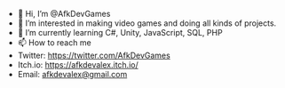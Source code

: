 - 👋 Hi, I’m @AfkDevGames
- 👀 I’m interested in making video games and doing all kinds of projects. 
- 🌱 I’m currently learning C#, Unity, JavaScript, SQL, PHP
- 📫 How to reach me 
- Twitter: https://twitter.com/AfkDevGames
- Itch.io: https://afkdevalex.itch.io/
- Email: afkdevalex@gmail.com

<!---
AfkDevGames/AfkDevGames is a ✨ special ✨ repository because its `README.md` (this file) appears on your GitHub profile.
You can click the Preview link to take a look at your changes.
--->

